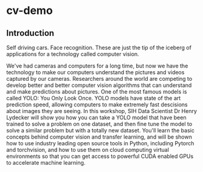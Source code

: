 # cv-demo

## Introduction 

Self driving cars. Face recognition. These are just the tip of the iceberg of applications for a technology called computer vision. 

We've had cameras and computers for a long time, but now we have the technology to make our computers understand the pictures and videos captured by our cameras. 
Researchers around the world are competing to develop better and better computer vision algorithms that can understand and make predictions about pictures. One of the most famous models is called YOLO: You Only Look Once. 
YOLO models have state of the art prediction speed, allowing computers to make extremely fast descisions about images they are seeing.
In this workshop, SIH Data Scientist Dr Henry Lydecker will show you how you can take a YOLO model that have been trained to solve a problem on one dataset, and then fine tune the model to solve a similar problem but with a totally new dataset.
You'll learn the basic concepts behind computer vision and transfer learning, and will be shown how to use industry leading open source tools in Python, including Pytorch and torchvision, and how to use them on cloud computing virtual environments so that you can get access to powerful CUDA enabled GPUs to accelerate machine learning.
